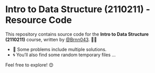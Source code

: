 # Intro to Data Structure (2110211) - Resource Code

This repository contains source code for the **Intro to Data Structure (2110211)** course, written by [@Brnn043](https://github.com/Brnn043). 🧙‍♂️  

- 🌟 Some problems include multiple solutions.  
- 🌀 You’ll also find some random temporary files ...  

Feel free to explore! 😊
